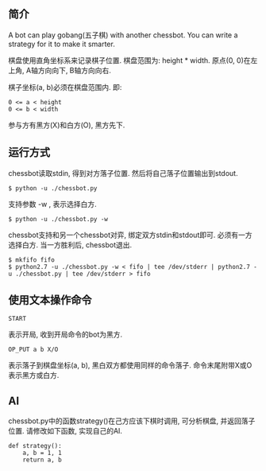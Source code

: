 ## 简介

A bot can play gobang(五子棋) with another chessbot. You can write a strategy for it to make it smarter.

棋盘使用直角坐标系来记录棋子位置. 棋盘范围为: height * width.
原点(0, 0)在左上角, A轴方向向下, B轴方向向右.

棋子坐标(a, b)必须在棋盘范围内. 即:

    0 <= a < height
    0 <= b < width

参与方有黑方(X)和白方(O), 黑方先下.

## 运行方式

chessbot读取stdin, 得到对方落子位置. 然后将自己落子位置输出到stdout.

    $ python -u ./chessbot.py

支持参数 -w , 表示选择白方.

    $ python -u ./chessbot.py -w

chessbot支持和另一个chessbot对弈, 绑定双方stdin和stdout即可. 必须有一方选择白方. 当一方胜利后, chessbot退出.

    $ mkfifo fifo
    $ python2.7 -u ./chessbot.py -w < fifo | tee /dev/stderr | python2.7 -u ./chessbot.py | tee /dev/stderr > fifo


## 使用文本操作命令

    START

表示开局, 收到开局命令的bot为黑方.


    OP_PUT a b X/O

表示落子到棋盘坐标(a, b), 黑白双方都使用同样的命令落子. 命令末尾附带X或O表示黑方或白方.


## AI

chessbot.py中的函数strategy()在己方应该下棋时调用, 可分析棋盘, 并返回落子位置.
请修改如下函数, 实现自己的AI.

    def strategy():
        a, b = 1, 1
        return a, b
